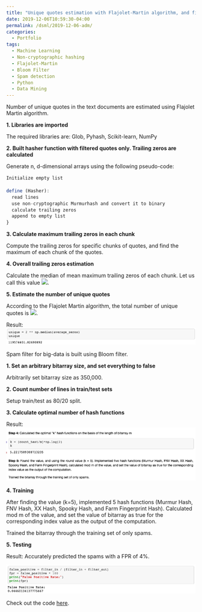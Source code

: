 ```yaml
---
title: "Unique quotes estimation with Flajolet-Martin algorithm, and filtering spams with Bloom Filter"
date: 2019-12-06T10:59:30-04:00
permalink: /dsml/2019-12-06-adm/
categories:
  - Portfolio
tags:
  - Machine Learning
  - Non-cryptographic hashing
  - Flajolet-Martin
  - Bloom Filter
  - Spam detection
  - Python
  - Data Mining
---
```

Number of unique quotes in the text documents are estimated using Flajolet Martin algorithm.

**1. Libraries are imported**

The required libraries are: Glob, Pyhash, Scikit-learn, NumPy

**2. Built hasher function with filtered quotes only. Trailing zeros are calculated**

Generate n, d-dimensional arrays using the following pseudo-code:

```javascript
Initialize empty list

define (Hasher):
  read lines
  use non-cryptographic Murmurhash and convert it to binary
  calculate trailing zeros
  append to empty list
}
```

**3. Calculate maximum trailing zeros in each chunk**

Compute the trailing zeros for specific chunks of quotes, and find the maximum of each chunk of the quotes.

**4. Overall trailing zeros estimation**

Calculate the median of mean maximum trailing zeros of each chunk. Let us call this value <img src="https://latex.codecogs.com/gif.latex?'M'"/>.

**5. Estimate the number of unique quotes**

According to the Flajolet Martin algorithm, the total number of unique quotes is <img src="https://latex.codecogs.com/gif.latex?2^{M}"/>.

Result: <img src="/assets/images/advanced-data-mining/trailing-zeros.png?raw=true"/>

Spam filter for big-data is built using Bloom filter.

**1. Set an arbitrary bitarray size, and set everything to false**

Arbitrarily set bitarray size as 350,000.

**2. Count number of lines in train/test sets**

Setup train/test as 80/20 split.

**3. Calculate optimal number of hash functions**

Result: <img src="/assets/images/advanced-data-mining/HW4.png?raw=true"/>

**4. Training**

After finding the value (k=5), implemented 5 hash functions (Murmur Hash, FNV Hash, XX Hash, Spooky Hash, and Farm Fingerprint Hash). Calculated mod m of the value, and set the value of bitarray as true for the corresponding index value as the output of the computation.

Trained the bitarray through the training set of only spams.

**5. Testing**

Result: Accurately predicted the spams with a FPR of 4%. 

<img src="/assets/images/advanced-data-mining/false-positive.png?raw=true"/>

Check out the code [here](https://github.com/Advaitiyer/advanced-data-mining/tree/master/HW4).
